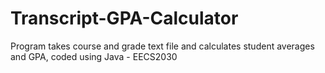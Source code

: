 # Transcript-GPA-Calculator
Program takes course and grade text file and calculates student averages and GPA, coded using Java - EECS2030
